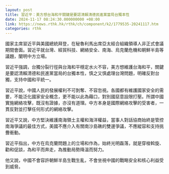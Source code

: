 ```yaml
---
layout: post
title: 習近平：美方想台海和平關鍵是要認清賴清德民進黨當局台獨本性
date: 2024-11-17 08:24:30.000000000 +08:00
link: https://news.rthk.hk/rthk/ch/component/k2/1779535-20241117.htm
categories: rthk
---
```


國家主席習近平與美國總統拜登，在秘魯利馬出席亞太經合組織領導人非正式會議期間會面。習近平就台灣、經貿科技、網絡安全、南海、烏克蘭危機和朝鮮半島等議題，闡明中方立場。 

習近平強調，台獨分裂行徑與台海和平穩定水火不容，美方想維護台海和平，關鍵是要認清賴清德和民進黨當局的台獨本性，慎之又慎處理台灣問題，明確反對台獨，支持中國和平統一。

習近平說，中國人民的發展權利不可剝奪、不容忽視。各國都有維護國家安全的需要，不能泛化國家安全概念，更不能以此為藉口，對別國惡意設限打壓。所謂中國實施網絡攻擊，既沒有證據，亦沒有道理。中方本身是國際網絡攻擊的受害者，一貫反對並打擊任何形式的網絡攻擊。

習近平又說，中方堅決維護南海領土主權和海洋權益，當事人對話協商始終是管控南海爭議的最佳方式，美國不應介入有關南沙島礁的雙邊爭議，不應縱容和支持挑釁衝動。

習近平指出，中方在烏克蘭問題上的立場和作為，始終光明磊落，就是穿梭斡旋、勸和促談，為和平而奔走，為推動局勢降溫而努力。

他又說，中國不會容許朝鮮半島生戰生亂，不會坐視中國的戰略安全和核心利益受到威脅。
